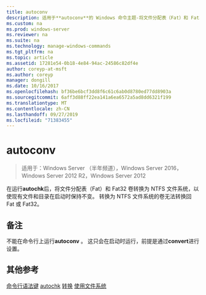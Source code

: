 ```yaml
---
title: autoconv
description: 适用于**autoconv**的 Windows 命令主题-将文件分配表（Fat）和 Fat32 卷转换为 NTFS 文件系统。
ms.custom: na
ms.prod: windows-server
ms.reviewer: na
ms.suite: na
ms.technology: manage-windows-commands
ms.tgt_pltfrm: na
ms.topic: article
ms.assetid: 17281e54-0b18-4e84-94ac-24586c82df4e
author: coreyp-at-msft
ms.author: coreyp
manager: dongill
ms.date: 10/16/2017
ms.openlocfilehash: bf36be6bcf3dd8f6c61c6ab0d8780ed77dd8903a
ms.sourcegitcommit: 6aff3d88ff22ea141a6ea6572a5ad8dd6321f199
ms.translationtype: MT
ms.contentlocale: zh-CN
ms.lasthandoff: 09/27/2019
ms.locfileid: "71383455"
---
```

# <a name="autoconv"></a>autoconv

>适用于：Windows Server （半年频道），Windows Server 2016，Windows Server 2012 R2，Windows Server 2012

在运行**autochk**后，将文件分配表（Fat）和 Fat32 卷转换为 NTFS 文件系统，以使现有文件和目录在启动时保持不变。 转换为 NTFS 文件系统的卷无法转换回 Fat 或 Fat32。
## <a name="remarks"></a>备注
不能在命令行上运行**autoconv** 。 这只会在启动时运行，前提是通过**convert**进行设置。
## <a name="additional-references"></a>其他参考
[命令行语法键](command-line-syntax-key.md)
[autochk](autochk.md)
[转换](convert.md)
[使用文件系统](https://go.microsoft.com/fwlink/?LinkId=4509)
